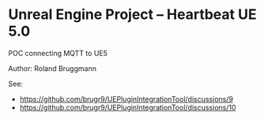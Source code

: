 # Unreal Engine Project &ndash; Heartbeat UE 5.0

POC connecting MQTT to UE5

Author: Roland Bruggmann

See:

* https://github.com/brugr9/UEPluginIntegrationTool/discussions/9
* https://github.com/brugr9/UEPluginIntegrationTool/discussions/10
